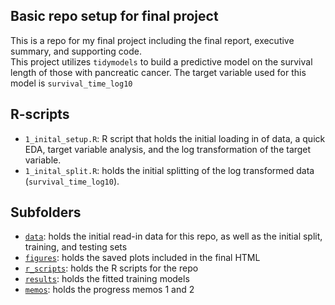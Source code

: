 ## Basic repo setup for final project
This is a repo for my final project including the final report, executive summary, and supporting code.  
This project utilizes `tidymodels` to build a predictive model on the survival length of those with pancreatic cancer. The target variable used for this model is `survival_time_log10` 

## R-scripts
- `1_inital_setup.R`: R script that holds the initial loading in of data, a quick EDA, target variable analysis, and the log transformation of the target variable.
- `1_inital_split.R`: holds the initial splitting of the log transformed data (`survival_time_log10`).

## Subfolders
- [`data`](data): holds the initial read-in data for this repo, as well as the initial split, training, and testing sets
- [`figures`](figures): holds the saved plots included in the final HTML
- [`r_scripts`](r_scripts): holds the R scripts for the repo
- [`results`](results): holds the fitted training models
- [`memos`](memos): holds the progress memos 1 and 2